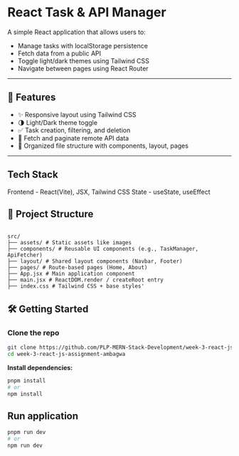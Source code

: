 # React Task & API Manager

A simple React application that allows users to:

- Manage tasks with localStorage persistence
- Fetch data from a public API
- Toggle light/dark themes using Tailwind CSS
- Navigate between pages using React Router

---

## 🚀 Features

- ✨ Responsive layout using Tailwind CSS
- 🌗 Light/Dark theme toggle
- ✅ Task creation, filtering, and deletion
- 📡 Fetch and paginate remote API data
- 📁 Organized file structure with components, layout, pages

---

## Tech Stack

Frontend - React(Vite), JSX, Tailwind CSS
State - useState, useEffect


## 📂 Project Structure

```

src/
├── assets/ # Static assets like images
├── components/ # Reusable UI components (e.g., TaskManager, ApiFetcher)
├── layout/ # Shared layout components (Navbar, Footer)
├── pages/ # Route-based pages (Home, About)
├── App.jsx # Main application component
├── main.jsx # ReactDOM.render / createRoot entry
├── index.css # Tailwind CSS + base styles'

```

## 🛠️ Getting Started

### Clone the repo
```bash 
git clone https://github.com/PLP-MERN-Stack-Development/week-3-react-js-assignment-ambagwa.git
cd week-3-react-js-assignment-ambagwa
```

**Install dependencies:**

```bash
pnpm install
# or
npm install
```
## Run application
```bash
pnpm run dev 
# or
npm run dev
